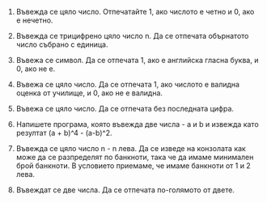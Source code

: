 1. Въвежда се цяло число. Отпечатайте 1, ако числото е четно и 0, ако е нечетно.
   
2. Въвежда се трицифрено цяло число n. Да се отпечата обърнатото число събрано с единица.
   
3. Въвежа се символ. Да се отпечата 1, ако е английска гласна буква, и 0, ако не е.
   
4. Въвежа се цяло число. Да се отпечата 1, ако числото е валидна оценка от училище, и 0, ако не е валидна.
   
5. Въвежа се цяло число. Да се отпечата без последната цифра.
    
6. Напишете програма, която въвежда две числа - a и b и извежда като резултат (a + b)^4 - (a-b)^2.
    
7. Въвежда се цяло число n - n лева. Да се изведе на конзолата как може да се разпределят по банкноти,
    така че да имаме минимален брой банкноти. В условието приемаме, че имаме банкноти от 1 и 2 лева.
    
8. Въвеждат се две числа. Да се отпечата по-голямото от двете.
